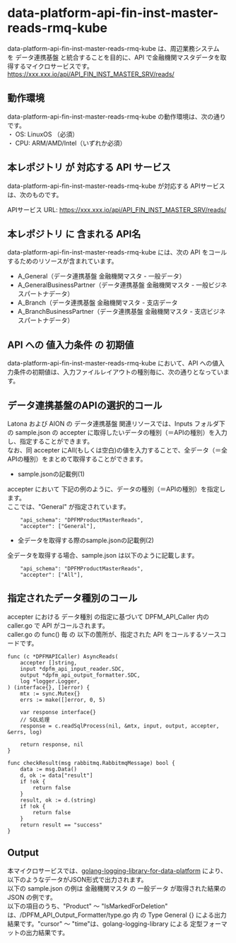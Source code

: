 # data-platform-api-fin-inst-master-reads-rmq-kube

data-platform-api-fin-inst-master-reads-rmq-kube は、周辺業務システム　を データ連携基盤 と統合することを目的に、API で金融機関マスタデータを取得するマイクロサービスです。  
https://xxx.xxx.io/api/API_FIN_INST_MASTER_SRV/reads/

## 動作環境

data-platform-api-fin-inst-master-reads-rmq-kube の動作環境は、次の通りです。  
・ OS: LinuxOS （必須）  
・ CPU: ARM/AMD/Intel（いずれか必須）  


## 本レポジトリ が 対応する API サービス
data-platform-api-fin-inst-master-reads-rmq-kube が対応する APIサービス は、次のものです。

APIサービス URL: https://xxx.xxx.io/api/API_FIN_INST_MASTER_SRV/reads/

## 本レポジトリ に 含まれる API名
data-platform-api-fin-inst-master-reads-rmq-kube には、次の API をコールするためのリソースが含まれています。  

* A_General（データ連携基盤 金融機関マスタ - 一般データ）
* A_GeneralBusinessPartner（データ連携基盤 金融機関マスタ - 一般ビジネスパートナデータ）
* A_Branch（データ連携基盤 金融機関マスタ - 支店データ
* A_BranchBusinessPartner（データ連携基盤 金融機関マスタ - 支店ビジネスパートナデータ）

## API への 値入力条件 の 初期値
data-platform-api-fin-inst-master-reads-rmq-kube において、API への値入力条件の初期値は、入力ファイルレイアウトの種別毎に、次の通りとなっています。  

## データ連携基盤のAPIの選択的コール

Latona および AION の データ連携基盤 関連リソースでは、Inputs フォルダ下の sample.json の accepter に取得したいデータの種別（＝APIの種別）を入力し、指定することができます。  
なお、同 accepter にAll(もしくは空白)の値を入力することで、全データ（＝全APIの種別）をまとめて取得することができます。  

* sample.jsonの記載例(1)  

accepter において 下記の例のように、データの種別（＝APIの種別）を指定します。  
ここでは、"General" が指定されています。    
  
```
	"api_schema": "DPFMProductMasterReads",
	"accepter": ["General"],
```
  
* 全データを取得する際のsample.jsonの記載例(2)  

全データを取得する場合、sample.json は以下のように記載します。  

```
	"api_schema": "DPFMProductMasterReads",
	"accepter": ["All"],
```

## 指定されたデータ種別のコール

accepter における データ種別 の指定に基づいて DPFM_API_Caller 内の caller.go で API がコールされます。  
caller.go の func() 毎 の 以下の箇所が、指定された API をコールするソースコードです。  

```
func (c *DPFMAPICaller) AsyncReads(
	accepter []string,
	input *dpfm_api_input_reader.SDC,
	output *dpfm_api_output_formatter.SDC,
	log *logger.Logger,
) (interface{}, []error) {
	mtx := sync.Mutex{}
	errs := make([]error, 0, 5)

	var response interface{}
	// SQL処理
	response = c.readSqlProcess(nil, &mtx, input, output, accepter, &errs, log)

	return response, nil
}

func checkResult(msg rabbitmq.RabbitmqMessage) bool {
	data := msg.Data()
	d, ok := data["result"]
	if !ok {
		return false
	}
	result, ok := d.(string)
	if !ok {
		return false
	}
	return result == "success"
}
```

## Output  
本マイクロサービスでは、[golang-logging-library-for-data-platform](https://github.com/latonaio/golang-logging-library-for-data-platform) により、以下のようなデータがJSON形式で出力されます。  
以下の sample.json の例は 金融機関マスタ の 一般データ が取得された結果の JSON の例です。  
以下の項目のうち、"Product" ～ "IsMarkedForDeletion" は、/DPFM_API_Output_Formatter/type.go 内 の Type General {} による出力結果です。"cursor" ～ "time"は、golang-logging-library による 定型フォーマットの出力結果です。  

```
```
